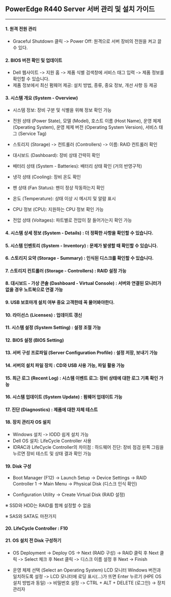 ## PowerEdge R440 Server 서버 관리 및 설치 가이드
---

#### 1. 원격 전원 관리
- Graceful Shutdown 클릭 -> Power Off: 원격으로 서버 장비의 전원을 켜고 끌 수 있다.

#### 2. BIOS 버전 확인 및 업데이트
- Dell 웹사이트 -> 지원 홈 -> 제품 식별 검색창에 서비스 태그 입력 -> 제품 정보를 확인할 수 있습니다.
- 제품 정보에서 최신 펌웨어 제공: 설치 방법, 종류, 중요 정보, 개선 사항 등 제공

#### 3. 시스템 개요 (System - Overview)
- 시스템 정보: 장비 구분 및 식별을 위해 정보 확인 가능

- 전원 상태 (Power State), 모델 (Model), 호스트 이름 (Host Name), 운영 체제 (Operating System), 운영 체제 버전 (Operating System Version), 서비스 태그 (Service Tag)

- 스토리지 (Storage) -> 컨트롤러 (Controllers) -> 이름: RAID 컨트롤러 확인

- 대시보드 (Dashboard): 장비 상태 간략히 확인

- 배터리 상태 (System - Batteries): 배터리 상태 확인 (거의 반영구적)

- 냉각 상태 (Cooling): 장비 온도 확인

- 팬 상태 (Fan Status): 팬이 정상 작동하는지 확인

- 온도 (Temperature): 상태 이상 시 메시지 및 알람 표시

- CPU 정보 (CPU): 지원하는 CPU 정보 확인 가능

- 전압 상태 (Voltages): 파트별로 전압이 잘 들어가는지 확인 가능

#### 4. 시스템 상세 정보 (System - Details) : 더 정확한 사항을 확인할 수 있습니다.

#### 5. 시스템 인벤토리 (System - Inventory) : 문제가 발생할 때 확인할 수 있습니다.

#### 6. 스토리지 요약 (Storage - Summary) : 인식된 디스크를 확인할 수 있습니다.

#### 7. 스토리지 컨트롤러 (Storage - Controllers) : RAID 설정 가능

#### 8. 대시보드 - 가상 콘솔 (Dashboard - Virtual Console) : 서버와 연결된 모니터가 없을 경우 노트북으로 연결 가능

#### 9. USB 보호마개 설치 여부 중요 고객한테 꼭 물어봐야한다. 

#### 10. 라이선스 (Licenses) : 업데이트 갱신

#### 11. 시스템 설정 (System Setting) : 설정 조절 가능

#### 12. BIOS 설정 (BIOS Setting)

#### 13. 서버 구성 프로파일 (Server Configuration Profile) : 설정 저장, 보내기 가능

#### 14. 서버의 설치 파일 장치 : CD와 USB 사용 가능, 파일 활용 가능

#### 15. 최근 로그 (Recent Log) : 시스템 이벤트 로그: 장비 상태에 대한 로그 기록 확인 가능

#### 16. 시스템 업데이트 (System Update) : 펌웨어 업데이트 가능

#### 17. 진단 (Diagnostics) : 제품에 대한 자체 테스트

#### 18. 장치 관리자 OS 설치
- Windows 설치 -> IODD 쉽게 설치 가능
- Dell OS 설치: LifeCycle Controller 사용
- IDRAC과 LifeCycle Controller의 차이점 : 하드웨어 진단: 장비 점검
왼쪽 그림을 누르면 장비 테스트 및 상태 결과 확인 가능

#### 19. Disk 구성

- Boot Manager (F12) -> Launch Setup -> Device Settings -> RAID Controller 1 -> Main Menu -> Physical Disk (디스크 인식 확인)

- Configuration Utility -> Create Virtual Disk (RAID 설정)

※ SSD와 HDD는 RAID를 함께 설정할 수 없음

※ SAS와 SATA도 마찬가지

#### 20. LifeCycle Controller : F10

#### 21. OS 설치 전 Disk 구성하기
- OS Deployment -> Deploy OS -> Next (RAID 구성) -> RAID 클릭 후 Next 클릭 -> Select 체크 후 Next 클릭 ->
디스크 이름 설정 후 Next -> Finish

- 운영 체제 선택 (Select an Operating System)
LCD 모니터 Windows 버전과 일치하도록 설정 -> LCD 모니터에 로딩 표시(...)가 뜨면 Enter 누르기
(HPE OS 설치 방법과 동일) -> 비밀번호 설정 -> CTRL + ALT + DELETE (로그인) -> 장치 관리자
